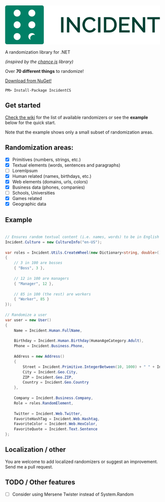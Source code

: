![Logo](https://raw.githubusercontent.com/kornelijepetak/incident-cs/master/artifacts/logo-extended.png)

A randomization library for .NET

*(inspired by the [chance.js](http://chancejs.com/) library)*

Over **70 different things** to randomize! 

[Download from NuGet!](https://www.nuget.org/packages/IncidentCS)

```
PM> Install-Package IncidentCS
```


## Get started

[Check the wiki](https://github.com/kornelijepetak/incident-cs/wiki) for the list of available randomizers or see the **example** below for the quick start. 

Note that the example shows only a small subset of randomization areas.

## Randomization areas:
- [x] Primitives (numbers, strings, etc.)
- [x] Textual elements (words, sentences and paragraphs)
 - [ ] LoremIpsum
- [x] Human related (names, birthdays, etc.)
- [x] Web elements (domains, urls, colors)
- [x] Business data (phones, companies)
 - [ ] Schools, Universities
- [x] Games related
- [x] Geographic data

## Example

```c#

// Ensures random textual content (i.e. names, words) to be in English language
Incident.Culture = new CultureInfo("en-US"); 

var roles = Incident.Utils.CreateWheel(new Dictionary<string, double>()
{
    // 3 in 100 are bosses
    { "Boss", 3 },
    
    // 12 in 100 are managers
    { "Manager", 12 },
    
    // 85 in 100 (the rest) are workers
    { "Worker", 85 }
});
			
// Randomize a user
var user = new User() 
{ 
    Name = Incident.Human.FullName,
    
    Birthday = Incident.Human.Birthday(HumanAgeCategory.Adult),
    Phone = Incident.Business.Phone,
    
    Address = new Address()
    {
        Street = Incident.Primitive.IntegerBetween(10, 1000) + " " + Incident.Geo.Street,
        City = Incident.Geo.City,
        ZIP = Incident.Geo.ZIP,
        Country = Incident.Geo.Country
    },
    
    Company = Incident.Business.Company,
    Role = roles.RandomElement,
    
    Twitter = Incident.Web.Twitter,
    FavoriteHashTag = Incident.Web.Hashtag,
    FavoriteColor = Incident.Web.HexColor,
    FavoriteQuote = Incident.Text.Sentence
};
```

## Localization / other

You are welcome to add localized randomizers or suggest an improvement. 
Send me a pull request.

## TODO / Other features
- [ ] Consider using Mersene Twister instead of System.Random
